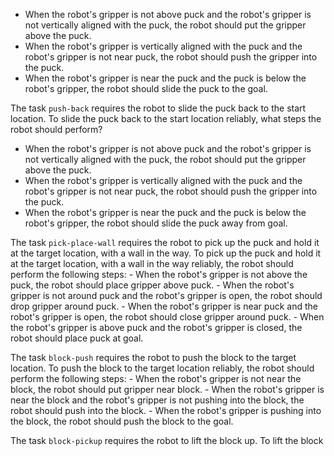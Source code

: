 
- When the robot's gripper is not above puck and the robot's gripper is not vertically aligned with the puck, the robot should put the gripper above the puck.
- When the robot's gripper is vertically aligned with the puck and the robot's gripper is not near puck, the robot should push the gripper into the puck.
- When the robot's gripper is near the puck and the puck is below the robot's gripper, the robot should slide the puck to the goal.

The task `push-back` requires the robot to slide the puck back to the start location.
To slide the puck back to the start location reliably, what steps the robot should perform?
- When the robot's gripper is not above puck and the robot's gripper is not vertically aligned with the puck, the robot should put the gripper above the puck.
- When the robot's gripper is vertically aligned with the puck and the robot's gripper is not near puck, the robot should push the gripper into the puck.
- When the robot's gripper is near the puck and the puck is below the robot's gripper, the robot should slide the puck away from goal.

The task `pick-place-wall` requires the robot to pick up the puck and hold it at the target location, with a wall in the way.
To pick up the puck and hold it at the target location, with a wall in the way reliably, the robot should perform the following steps:
    - When the robot's gripper is not above the puck, the robot should place gripper above puck.
    - When the robot's gripper is not around puck and the robot's gripper is open, the robot should drop gripper around puck.
    - When the robot's gripper is near puck and the robot's gripper is open, the robot should close gripper around puck.
    - When the robot's gripper is above puck and the robot's gripper is closed, the robot should place puck at goal.

The task `block-push` requires the robot to push the block to the target location.
To push the block to the target location reliably, the robot should perform the following steps:
    - When the robot's gripper is not near the block, the robot should put gripper near block.
    - When the robot's gripper is near the block and the robot's gripper is not pushing into the block, the robot should push into the block.
    - When the robot's gripper is pushing into the block, the robot should push the block to the goal.

The task `block-pickup` requires the robot to lift the block up.
To lift the block